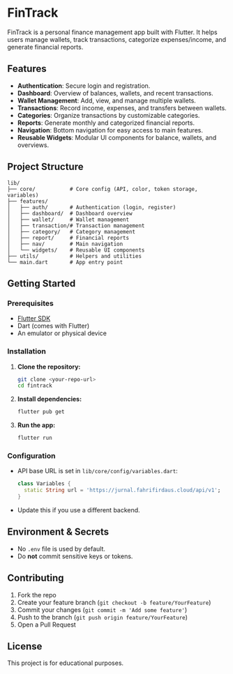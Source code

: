 # FinTrack

FinTrack is a personal finance management app built with Flutter. It helps users manage wallets, track transactions, categorize expenses/income, and generate financial reports.

## Features

- **Authentication**: Secure login and registration.
- **Dashboard**: Overview of balances, wallets, and recent transactions.
- **Wallet Management**: Add, view, and manage multiple wallets.
- **Transactions**: Record income, expenses, and transfers between wallets.
- **Categories**: Organize transactions by customizable categories.
- **Reports**: Generate monthly and categorized financial reports.
- **Navigation**: Bottom navigation for easy access to main features.
- **Reusable Widgets**: Modular UI components for balance, wallets, and overviews.

## Project Structure

```
lib/
├── core/           # Core config (API, color, token storage, variables)
├── features/
│   ├── auth/       # Authentication (login, register)
│   ├── dashboard/  # Dashboard overview
│   ├── wallet/     # Wallet management
│   ├── transaction/# Transaction management
│   ├── category/   # Category management
│   ├── report/     # Financial reports
│   ├── nav/        # Main navigation
│   └── widgets/    # Reusable UI components
├── utils/          # Helpers and utilities
└── main.dart       # App entry point
```

## Getting Started

### Prerequisites

- [Flutter SDK](https://flutter.dev/docs/get-started/install)
- Dart (comes with Flutter)
- An emulator or physical device

### Installation

1. **Clone the repository:**
   ```sh
   git clone <your-repo-url>
   cd fintrack
   ```

2. **Install dependencies:**
   ```sh
   flutter pub get
   ```

3. **Run the app:**
   ```sh
   flutter run
   ```

### Configuration

- API base URL is set in `lib/core/config/variables.dart`:
  ```dart
  class Variables {
    static String url = 'https://jurnal.fahrifirdaus.cloud/api/v1';
  }
  ```
- Update this if you use a different backend.

## Environment & Secrets

- No `.env` file is used by default.
- Do **not** commit sensitive keys or tokens.

## Contributing

1. Fork the repo
2. Create your feature branch (`git checkout -b feature/YourFeature`)
3. Commit your changes (`git commit -m 'Add some feature'`)
4. Push to the branch (`git push origin feature/YourFeature`)
5. Open a Pull Request

## License

This project is for educational purposes.
